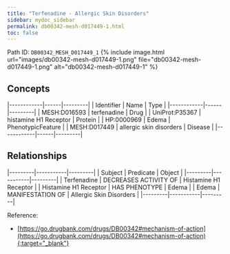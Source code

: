 ```yaml
---
title: "Terfenadine - Allergic Skin Disorders"
sidebar: mydoc_sidebar
permalink: db00342-mesh-d017449-1.html
toc: false 
---
```



Path ID: `DB00342_MESH_D017449_1`
{% include image.html url="images/db00342-mesh-d017449-1.png" file="db00342-mesh-d017449-1.png" alt="db00342-mesh-d017449-1" %}

## Concepts

|------------|------|---------|
| Identifier | Name | Type    |
|------------|------|---------|
| MESH:D016593 | terfenadine | Drug |
| UniProt:P35367 | histamine H1 Receptor | Protein |
| HP:0000969 | Edema | PhenotypicFeature |
| MESH:D017449 | allergic skin disorders | Disease |
|------------|------|---------|

## Relationships

|---------|-----------|---------|
| Subject | Predicate | Object  |
|---------|-----------|---------|
| Terfenadine | DECREASES ACTIVITY OF | Histamine H1 Receptor |
| Histamine H1 Receptor | HAS PHENOTYPE | Edema |
| Edema | MANIFESTATION OF | Allergic Skin Disorders |
|---------|-----------|---------|

Reference:
  - [https://go.drugbank.com/drugs/DB00342#mechanism-of-action](https://go.drugbank.com/drugs/DB00342#mechanism-of-action){:target="_blank"}